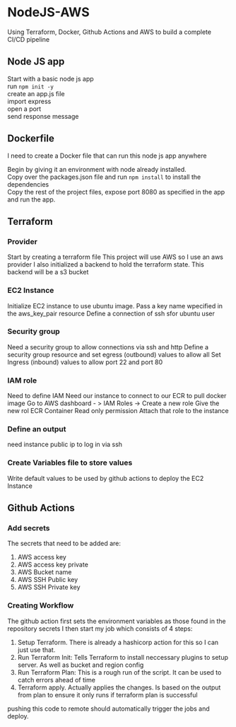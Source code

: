 # NodeJS-AWS
Using Terraform, Docker, Github Actions and AWS to build a complete CI/CD pipeline

## Node JS app
Start with a basic node js app\
run ```npm init -y```\
create an app.js file\
import express\
open a port\
send response message

## Dockerfile
I need to create a Docker file that can run this node js app anywhere

Begin by giving it an environment with node already installed.\
Copy over the packages.json file and run ```npm install``` to install the dependencies\
Copy the rest of the project files, expose port 8080 as specified in the app and run the app.

## Terraform
### Provider
Start by creating a terraform file
This project will use AWS so I use an aws provider
I also initialized a backend to hold the terraform state. This backend will be a s3 bucket

### EC2 Instance
Initialize EC2 instance to use ubuntu image.
Pass a key name wpecified in the aws_key_pair resource
Define a connection of ssh sfor ubuntu user

### Security group
Need a security group to allow connections via ssh and http
Define a security group resource and set egress (outbound) values to allow all
Set Ingress (inbound) values to allow port 22 and port 80

### IAM role
Need to define IAM
Need our instance to connect to our ECR to pull docker image
Go to AWS dashboard - > IAM Roles -> Create a new role
Give the new rol ECR Container Read only permission
Attach that role to the instance

### Define an output
need instance public ip to log in via ssh

### Create Variables file to store values
Write default values to be used by github actions to deploy the EC2 Instance

## Github Actions
### Add secrets
The secrets that need to be added are:
1. AWS access key 
2. AWS access key private
3. AWS Bucket name
4. AWS SSH Public key
5. AWS SSH Private key

### Creating Workflow
The github action first sets the environment variables as those found in the repository secrets
I then start my job which consists of 4 steps:
1. Setup Terraform. There is already a hashicorp action for this so I can just use that.
2. Run Terraform Init: Tells Terraform to install neccessary plugins to setup server. As well as bucket and region config
3. Run Terraform Plan: This is a rough run of the script. It can be used to catch errors ahead of time
4. Terraform apply. Actually applies the changes. Is based on the output from plan to ensure it only runs if terraform plan is successful

pushing this code to remote should automatically trigger the jobs and deploy.